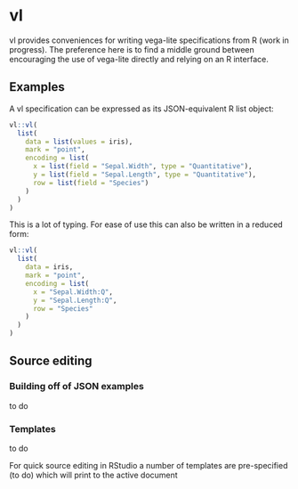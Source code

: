 # vl

vl provides conveniences for writing vega-lite specifications from R
(work in progress). The preference here is to find a middle ground between encouraging the use of vega-lite directly and relying on an R interface. 


## Examples

A vl specification can be expressed as its JSON-equivalent R list object:

```r
vl::vl(
  list(
    data = list(values = iris),
    mark = "point",
    encoding = list(
      x = list(field = "Sepal.Width", type = "Quantitative"),
      y = list(field = "Sepal.Length", type = "Quantitative"),
      row = list(field = "Species")
    )
  )
)
```
This is a lot of typing. 
For ease of use this can also be written in a reduced form:
```r
vl::vl(
  list(
    data = iris,
    mark = "point",
    encoding = list(
      x = "Sepal.Width:Q",
      y = "Sepal.Length:Q",
      row = "Species"
    )
  )
)
```

## Source editing

### Building off of JSON examples

to do

### Templates

to do

For quick source editing in RStudio a number of templates are pre-specified (to do) which will print to the active document



